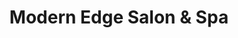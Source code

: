 ---
title: "Modern Edge Salon & Spa"
url: /arlington/modern-edge-salon-and-spa/
shop: hairdresser
---